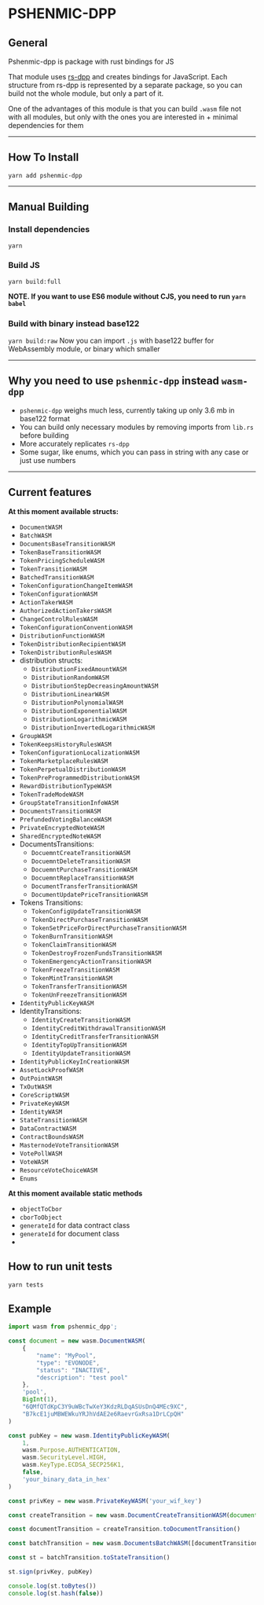 # PSHENMIC-DPP

## General
Pshenmic-dpp is package with rust bindings for JS 

That module uses [rs-dpp](https://github.com/dashpay/platform) and creates bindings for JavaScript.
Each structure from rs-dpp is represented by a separate package, so you can build not the whole module, but only a part of it.

One of the advantages of this module is that you can build `.wasm` file not with all modules, but only with the ones you are interested in + minimal dependencies for them
___
## How To Install
`yarn add pshenmic-dpp`
___
## Manual Building
### Install dependencies
`yarn`

### Build JS
`yarn build:full`

**NOTE. If you want to use ES6 module without CJS, you need to run `yarn babel`**

### Build with binary instead base122
`yarn build:raw`
Now you can import `.js` with base122 buffer for WebAssembly module, or binary which smaller
___
## Why you need to use `pshenmic-dpp` instead `wasm-dpp`

- `pshenmic-dpp` weighs much less, currently taking up only 3.6 mb in base122 format
- You can build only necessary modules by removing imports from `lib.rs` before building
- More accurately replicates `rs-dpp`
- Some sugar, like enums, which you can pass in string with any case or just use numbers
___

## Current features

**At this moment available structs:**
- `DocumentWASM`
- `BatchWASM`
- `DocumentsBaseTransitionWASM`
- `TokenBaseTransitionWASM`
- `TokenPricingScheduleWASM`
- `TokenTransitionWASM`
- `BatchedTransitionWASM`
- `TokenConfigurationChangeItemWASM`
- `TokenConfigurationWASM`
- `ActionTakerWASM`
- `AuthorizedActionTakersWASM`
- `ChangeControlRulesWASM`
- `TokenConfigurationConventionWASM`
- `DistributionFunctionWASM`
- `TokenDistributionRecipientWASM`
- `TokenDistributionRulesWASM`
- distribution structs:
  - `DistributionFixedAmountWASM`
  - `DistributionRandomWASM`
  - `DistributionStepDecreasingAmountWASM`
  - `DistributionLinearWASM`
  - `DistributionPolynomialWASM`
  - `DistributionExponentialWASM`
  - `DistributionLogarithmicWASM`
  - `DistributionInvertedLogarithmicWASM`
- `GroupWASM`
- `TokenKeepsHistoryRulesWASM`
- `TokenConfigurationLocalizationWASM`
- `TokenMarketplaceRulesWASM`
- `TokenPerpetualDistributionWASM`
- `TokenPreProgrammedDistributionWASM`
- `RewardDistributionTypeWASM`
- `TokenTradeModeWASM`
- `GroupStateTransitionInfoWASM`
- `DocumentsTransitionWASM`
- `PrefundedVotingBalanceWASM`
- `PrivateEncryptedNoteWASM`
- `SharedEncryptedNoteWASM`
- DocumentsTransitions:
  - `DocuemntCreateTransitionWASM`
  - `DocuemntDeleteTransitionWASM`
  - `DocuemntPurchaseTransitionWASM`
  - `DocuemntReplaceTransitionWASM`
  - `DocumentTransferTransitionWASM`
  - `DocumentUpdatePriceTransitionWASM`
- Tokens Transitions:
  - `TokenConfigUpdateTransitionWASM`
  - `TokenDirectPurchaseTransitionWASM`
  - `TokenSetPriceForDirectPurchaseTransitionWASM`
  - `TokenBurnTransitionWASM`
  - `TokenClaimTransitionWASM`
  - `TokenDestroyFrozenFundsTransitionWASM`
  - `TokenEmergencyActionTransitionWASM`
  - `TokenFreezeTransitionWASM`
  - `TokenMintTransitionWASM`
  - `TokenTransferTransitionWASM`
  - `TokenUnFreezeTransitionWASM`
- `IdentityPublicKeyWASM`
- IdentityTransitions:
  - `IdentityCreateTransitionWASM`
  - `IdentityCreditWithdrawalTransitionWASM`
  - `IdentityCreditTransferTransitionWASM`
  - `IdentityTopUpTransitionWASM`
  - `IdentityUpdateTransitionWASM`
- `IdentityPublicKeyInCreationWASM`
- `AssetLockProofWASM`
- `OutPointWASM`
- `TxOutWASM`
- `CoreScriptWASM`
- `PrivateKeyWASM`
- `IdentityWASM`
- `StateTransitionWASM`
- `DataContractWASM`
- `ContractBoundsWASM`
- `MasternodeVoteTransitionWASM`
- `VotePollWASM`
- `VoteWASM`
- `ResourceVoteChoiceWASM`
- `Enums`

**At this moment available static methods**
- `objectToCbor`
- `cborToObject`
- `generateId` for data contract class
- `generateId` for document class
- 

## How to run unit tests
```
yarn tests
```

## Example

```js
import wasm from pshenmic_dpp';

const document = new wasm.DocumentWASM(
    {
        "name": "MyPool",
        "type": "EVONODE",
        "status": "INACTIVE",
        "description": "test pool"
    },
    'pool',
    BigInt(1),
    "6QMfQTdKpC3Y9uWBcTwXeY3KdzRLDqASUsDnQ4MEc9XC",
    "B7kcE1juMBWEWkuYRJhVdAE2e6RaevrGxRsa1DrLCpQH"
)

const pubKey = new wasm.IdentityPublicKeyWASM(
    1,
    wasm.Purpose.AUTHENTICATION,
    wasm.SecurityLevel.HIGH,
    wasm.KeyType.ECDSA_SECP256K1,
    false,
    'your_binary_data_in_hex'
)

const privKey = new wasm.PrivateKeyWASM('your_wif_key')

const createTransition = new wasm.DocumentCreateTransitionWASM(document, BigInt(1), 'preorder')

const documentTransition = createTransition.toDocumentTransition()

const batchTransition = new wasm.DocumentsBatchWASM([documentTransition, documentTransition], Array.from(documentInstance.getOwnerId()), 1)

const st = batchTransition.toStateTransition()

st.sign(privKey, pubKey)

console.log(st.toBytes())
console.log(st.hash(false))
```
